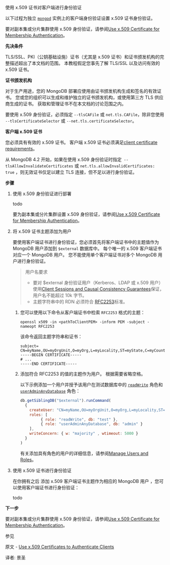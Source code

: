  使用 x.509 证书对客户端进行身份验证

以下过程为独立 [`mongod`](https://www.mongodb.com/docs/manual/reference/program/mongod/#mongodb-binary-bin.mongod)  实例上的客户端身份验证设置 x.509 证书身份验证。

要对副本集或分片集群使用 x.509 身份验证，请参阅[Use x.509 Certificate for Membership Authentication](https://www.mongodb.com/docs/manual/tutorial/configure-x509-member-authentication/)。

**先决条件**

TLS/SSL、PKI（公钥基础设施）证书（尤其是 x.509 证书）和证书颁发机构的完整描述超出了本文档的范围。 本教程假定您事先了解 TLS/SSL 以及访问有效的 x.509 证书。

**证书颁发机构**

对于生产用途，您的 MongoDB 部署应使用由证书颁发机构生成和签名的有效证书。 您或您的组织可以生成和维护独立的证书颁发机构，或使用第三方 TLS 供应商生成的证书。 获取和管理证书不在本文档的讨论范围之内。

要使用 x.509 身份验证，必须指定 `--tlsCAFile` 或 `net.tls.CAFile`，除非您使用 `--tlsCertificateSelector` 或 `--net.tls.certificateSelector`。

**客户端 x.509 证书**

您必须具有有效的 x.509 证书。 客户端 x.509 证书必须满足[client certificate requirements](https://www.mongodb.com/docs/manual/core/security-x.509/#std-label-client-x509-certificates-requirements)。

从 MongoDB 4.2 开始，如果在使用 x.509 身份验证时指定` --tlsAllowInvalidateCertificates` 或 `net.tls.allowInvalidCertificates: true` ，则无效证书仅足以建立 TLS 连接，但不足以进行身份验证。

**步骤**

1. 使用 x.509 身份验证进行部署

   todo

   要为副本集或分片集群设置 x.509 身份验证，请参阅[Use x.509 Certificate for Membership Authentication](https://www.mongodb.com/docs/manual/tutorial/configure-x509-member-authentication/#std-label-x509-internal-authentication)。

2. 将 x.509 证书主题添加为用户

   要使用客户端证书进行身份验证，您必须首先将客户端证书中的主题值作为 MongoDB 用户添加到 `$external` 数据库中。 每个唯一的 x.509 客户端证书对应一个 MongoDB 用户。 您不能使用单个客户端证书对多个 MongoDB 用户进行身份验证。

   >用户名要求
   >
   >- 要对 $external 身份验证用户（Kerberos、LDAP 或 x.509 用户）使用[Client Sessions and Causal Consistency Guarantees](https://www.mongodb.com/docs/manual/core/read-isolation-consistency-recency/#std-label-sessions)保证，用户名不能超过 10k 字节。
   >- 主题字符串中的 RDN 必须符合 [RFC2253](https://www.ietf.org/rfc/rfc2253.txt)标准。

   1. 您可以使用以下命令从客户端证书中检索 `RFC2253` 格式的主题：

      ```shell
      openssl x509 -in <pathToClientPEM> -inform PEM -subject -nameopt RFC2253
      ```

      该命令返回主题字符串和证书：

      ```shell
      subject= CN=myName,OU=myOrgUnit,O=myOrg,L=myLocality,ST=myState,C=myCountry
      -----BEGIN CERTIFICATE-----
      # ...
      -----END CERTIFICATE-----
      ```

   2. 添加符合 RFC2253 的值的主题作为用户。 根据需要省略空格。

      以下示例添加一个用户并授予该用户在测试数据库中的 [`readWrite`](https://www.mongodb.com/docs/manual/reference/built-in-roles/#mongodb-authrole-readWrite) 角色和 [`userAdminAnyDatabase`](https://www.mongodb.com/docs/manual/reference/built-in-roles/#mongodb-authrole-userAdminAnyDatabase) 角色：

      ```javascript
      db.getSiblingDB("$external").runCommand(
        {
          createUser: "CN=myName,OU=myOrgUnit,O=myOrg,L=myLocality,ST=myState,C=myCountry",
          roles: [
               { role: "readWrite", db: "test" },
               { role: "userAdminAnyDatabase", db: "admin" }
          ],
          writeConcern: { w: "majority" , wtimeout: 5000 }
        }
      )
      ```

      有关添加具有角色的用户的详细信息，请参阅[Manage Users and Roles](https://www.mongodb.com/docs/manual/tutorial/manage-users-and-roles/)。

3. 使用 x.509 证书进行身份验证

   在你拥有之后
   添加 x.509 客户端证书主题作为相应的 MongoDB 用户
   ，您可以使用客户端证书进行身份验证：

   todo

**下一步**

要对副本集或分片集群使用 x.509 身份验证，请参阅[Use x.509 Certificate for Membership Authentication](https://www.mongodb.com/docs/manual/tutorial/configure-x509-member-authentication/)。

 参见

原文 - [Use x.509 Certificates to Authenticate Clients]( https://docs.mongodb.com/manual/tutorial/configure-x509-client-authentication/ )

译者: 景圣
